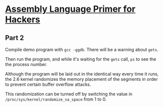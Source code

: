 # [Assembly Language Primer for Hackers][alpfh]

[alpfh]: http://www.worldofhacker.com/Article-Assembly-Language-Primer-For-Hackers-Part-1-System-Organization

## Part 2

Compile demo program with `gcc -ggdb`. There will be a warning about `gets`.

Then run the program, and while it's waiting for the `gets` call, `ps` to see
the the process number.

Although the program will be laid out in the identical way every time it
runs, the 2.6 kernel randomizes the memory placement of the segments in
order to prevent certain buffer overflow attacks.

This randomization can be turned off by switching the value in
`/proc/sys/kernel/randomize_va_space` from 1 to 0.
